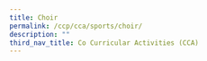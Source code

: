 ```yaml
---
title: Choir
permalink: /ccp/cca/sports/choir/
description: ""
third_nav_title: Co Curricular Activities (CCA)
---
```

